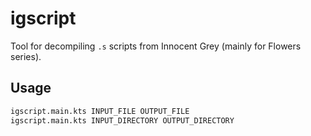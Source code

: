 # igscript

Tool for decompiling `.s` scripts from Innocent Grey (mainly for Flowers series).

## Usage

```bash
igscript.main.kts INPUT_FILE OUTPUT_FILE
igscript.main.kts INPUT_DIRECTORY OUTPUT_DIRECTORY
```
